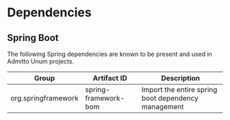 # Dependencies

## Spring Boot

The following Spring dependencies are known to be present and used in Admitto Unum projects.

|  Group                 |     Artifact ID        | Description                                              |
|------------------------|------------------------|----------------------------------------------------------|
| org.springframework    | spring-framework-bom   | Import the entire spring boot dependency management      |
